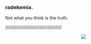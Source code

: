 ### radekemia.

Not what you think is the truth. 

////////////////////////////////////
<center>
<img src="https://www.hamqsl.com/solar101vhfpic.php"></a>
</center>
